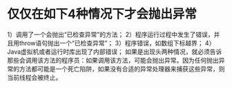 # 仅仅在如下4种情况下才会抛出异常

1）调用了一个会抛出“已检查异常”的方法；
2）程序运行过程中发生了错误，并且用throw语句抛出一个“已检查异常”；
3）程序错误，如数组下标越界；
4）Java虚拟机或者运行时库出现了内部错误；
如果是出现头两种情况，就必须告诉那些会调用该方法的程序员：如果调用该方法，可能会抛出异常。因为任何抛出异常的方法都可能是一个死亡陷阱，如果没有合适的异常处理器来捕获这些异常，则当前线程会被终止。